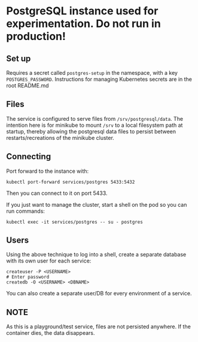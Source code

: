 # PostgreSQL instance used for experimentation. Do not run in production!

## Set up

Requires a secret called `postgres-setup` in the namespace, with a key `POSTGRES_PASSWORD`. Instructions for managing
Kubernetes secrets are in the root README.md

## Files

The service is configured to serve files from `/srv/postgresql/data`. The intention here is for minikube to mount `/srv`
to a local filesystem path at startup, thereby allowing the postgresql data files to persist between
restarts/recreations of the minikube cluster.

## Connecting

Port forward to the instance with:

```shell
kubectl port-forward services/postgres 5433:5432
```

Then you can connect to it on port 5433.

If you just want to manage the cluster, start a shell on the pod so you can run commands:

```shell
kubectl exec -it services/postgres -- su - postgres
```

## Users

Using the above technique to log into a shell, create a separate database with its own user for each service:

```shell
createuser -P <USERNAME>
# Enter password
createdb -O <USERNAME> <DBNAME>
```

You can also create a separate user/DB for every environment of a service.

## NOTE

As this is a playground/test service, files are not persisted anywhere. If the container dies, the data disappears.
